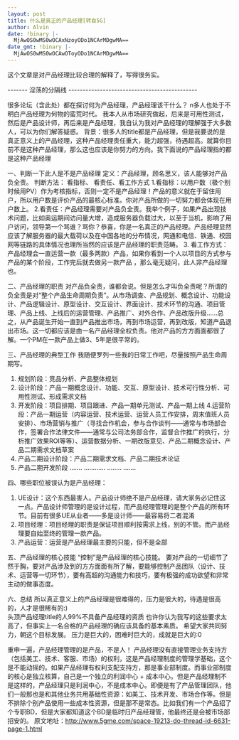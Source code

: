 ```yaml
---
layout: post
title: 什么是真正的产品经理[转自5G]
author: Alvin
date: !binary |-
  MjAwOS0wMS0wOCAxNzoyODo1NCArMDgwMA==
date_gmt: !binary |-
  MjAwOS0wMS0wOCAwOToyODo1NCArMDgwMA==
---
```

这个文章是对产品经理比较合理的解释了，写得很务实。

------- 淫荡的分隔线 ---------------------------------------------

很多论坛（含此处）都在探讨何为产品经理，产品经理该干什么？
n多人也处于不明白产品经理为何物的蛮荒时代。
我本人从市场研究做起，后来是可用性测试，然后是产品设计师，再后来是产品经理，我自认为我对产品经理的理解强于大多数人，可以为你们解答疑惑。
背景：很多人的title都是产品经理，但是我要说的是真正意义上的产品经理，这种产品经理责任重大，能力超强，待遇超高。就算你目前不是这种产品经理，那么这也应该是你努力的方向。我下面说的产品经理指的都是这种产品经理

一、判断一下此人是不是产品经理
定义：产品经理，顾名思义，该人能够对产品负全责。
判断方法： 看指标、 看责任、看工作方式
1.看指标：以用户数（极个别时候用PV）作为考核指标，否则一定不是产品经理！产品的意义就在于留住用户，所以用户数是评价产品的最核心标准。你对产品所做的一切努力都会体现在用户数上。
2.看责任：产品经理需要对产品负全责。我举个例子，如果产品出现技术问题，比如奥运期间访问量大增，造成服务器负载过大，以至于当机，影响了用户访问，领导第一个骂谁？骂你？恭喜，你是一名真正的产品经理。产品经理显然应该了解服务器的最大载荷以及在中国各地的分布情况，网通和电信、铁通、校园网等链路的具体情况也理所当然的应该是产品经理的职责范畴。
3. 看工作方式：产品经理会一直运营一款（最多两款）产品，如果你看到一个人以项目的方式参与产品的某个阶段，工作完后就去做另一款产品 ，那么毫无疑问，此人非产品经理也。

二、产品经理的职责
对产品负全责，谁都会说。但是怎么才叫负全责呢？所谓的负全责是对“整个产品生命周期负责”。从市场调查、产品规划、概念设计、功能设计、产品逻辑设计、原型设计、交互设计、界面设计、技术环节的沟通、项目管理、产品上线、上线后的运营管理、产品推广、对外合作、产品改版升级......总之，从产品诞生开始一直到产品推出市场，再到市场运营，再到改版，知道产品退出市场。这一切都应该是由一名产品经理全权负责。他对产品的方方面面都很了解。一个PM在一款产品上做3、5年是很平常的。

三、产品经理的典型工作
我随便罗列一些我的日常工作吧，尽量按照产品生命周期写。
1. 规划阶段：竞品分析、产品整体规划
2. 设计阶段：产品一期概念设计、功能、交互、原型设计、技术可行性分析、可用性测试、形成需求文档
3. 开发阶段：项目排期、项目跟进、产品一期单元测试、产品一期上线
4.运营阶段：产品一期运营（内容运营、技术运营、运营人员工作安排，周末值班人员安排）、市场营销与推广（寻找合作机会，参与合作谈判&mdash;&mdash;通常与市场部合作，签署合作法律文件&mdash;&mdash;通常与公司法务部合作，监督合作推广的执行，分析推广效果ROI等等）、运营数据分析、一期改版意见、产品二期概念设计、产品二期需求文档草案
5. 产品二期设计阶段：产品二期需求文档、产品二期技术论证
6. 产品二期开发阶段 .......
............
........
.......

四、哪些职位被误认为是产品经理：
1. UE设计：这个东西最害人。产品设计师绝不是产品经理，请大家务必记住这一点。产品设计师管理的是设计过程，而产品经理管理的是整个产品的所有环节。目前有很多UE从业者&mdash;&mdash;多是设计师&mdash;&mdash;最容易将二者混淆
2. 项目经理：项目经理的职责是保证项目顺利按需求上线，别的不管。而产品经理要自始至终的管理一款产品。
3. 产品运营：运营是产品经理最主要的只能，但不是全部

五、产品经理的核心技能
“控制”是产品经理的核心技能。
要对产品的一切细节了然于胸，要对产品涉及到的方方面面有所了解，要能够控制产品团队（设计、技术、运营等一切环节），要有高超的沟通能力和技巧，要有极强的成功欲望和非常主动的做事态度。

六、总结
所以真正意义上的产品经理是很难得的，压力是很大的，待遇是很高的，人才是很稀有的:)  
头顶产品经理title的人99%不具备产品经理的资质
也许你认为我写的这些要求太高了，但事实上一名合格的产品经理的确应该具备的基本素质。
希望大家共同努力，朝这个目标发展。
压力是巨大的，困难时巨大的，成就是巨大的:0

重申一遍，产品经理管理的是产品，不是人！
产品经理没有直接管理业务支持方（包括美工、技术、客服、市场）的权利，这是产品经理制度的管理学基础，这个是不能动摇的。如果产品经理有权利支配支持方，那是事业部制度。而事业部制度的核心是独立核算，自己是一个独立的利润中心 + 成本中心。但是产品经理制不是这样的，产品经理只是利润中心，不是成本中心。即便是有了产品管理团队，他们一般那也是和其他业务共用基础性资源：如美工、技术开发、市场合作等。但是不排除个别产品使用一些成本性资源，但是那不是常态。比如我们有一个产品招了个专职BD，但是大家都知道这个BD是临时归产品经理管，他最终还是会被市场部招安的。
原文地址：http://www.5gme.com/space-19213-do-thread-id-6631-page-1.html
